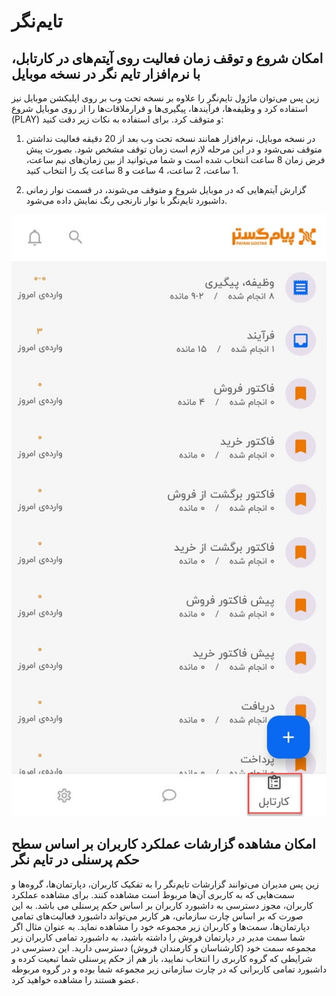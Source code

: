 # تایم‌نگر

## امکان شروع و توقف زمان فعالیت روی آیتم‌های در کارتابل، با نرم‌افزار تایم نگر در نسخه موبایل

زین پس می‌توان ماژول تایم‌نگر را علاوه بر نسخه تحت وب بر روی اپلیکشن موبایل نیز استفاده کرد و وظیفه‌ها، فرآیندها، پیگیری‌ها و قرارملاقات‌ها را از روی موبایل شروع (PLAY) و متوقف کرد. برای استفاده به نکات زیر دقت کنید:

1.	در نسخه موبایل، نرم‌افزار همانند نسخه تحت وب بعد از 20 دقیقه فعالیت نداشتن متوقف نمی‌شود و در این مرحله لازم است زمان توقف مشخص شود. بصورت پیش فرض زمان 8 ساعت انتخاب شده است و شما می‌توانید از بین زمان‌های نیم ساعت، 1 ساعت، 2 ساعت، 4 ساعت و 8 ساعت یک را انتخاب کنید.

2.	گزارش آیتم‌هایی که در موبایل شروع و متوقف می‌شوند، در قسمت نوار زمانی داشبورد تایم‌نگر با نوار نارنجی رنگ نمایش داده می‌شود. 

![نمایش کارتابل در نسخه موبایل پیام‌گستر](./Image/Cartabl-in-mobile.jpg)

## امکان مشاهده گزارشات عملکرد کاربران بر اساس سطح حکم پرسنلی در تایم نگر

زین پس مدیران می‌توانند گزارشات تایم‌نگر را به تفکیک کاربران، دپارتمان‌ها، گروه‌ها و سمت‌هایی که به کاربری آن‌ها مربوط است مشاهده کنند. 
برای مشاهده عملکرد کاربران، مجوز دسترسی به داشبورد کاربران بر اساس حکم پرسنلی می باشد. به این صورت که بر اساس چارت سازمانی، هر کاربر می‌تواند داشبورد فعالیت‌های تمامی دپارتمان‌ها، سمت‌ها و کاربران زیر مجموعه خود را مشاهده نماید.
به عنوان مثال اگر شما سمت مدیر در دپارتمان فروش را داشته باشید، به داشبورد تمامی کاربران زیر مجموعه سمت خود  (کارشناسان و کارمندان فروش) دسترسی دارید. 
این دسترسی در شرایطی که گروه کاربری را انتخاب نمایید، باز هم از حکم پرسنلی شما تبعیت کرده و داشبورد تمامی کاربرانی که در چارت سازمانی زیر مجموعه شما بوده و در گروه مربوطه عضو هستند را مشاهده خواهید کرد.
